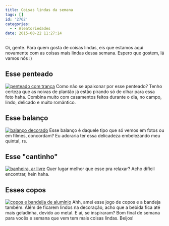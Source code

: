 ```yaml
---
title: Coisas lindas da semana
tags: []
id: '2762'
categories:
  - - Aleatoriedades
date: 2015-08-22 11:27:14
---
```


Oi, gente. Para quem gosta de coisas lindas, eis que estamos aqui novamente com as coisas mais lindas dessa semana. Espero que gostem, lá vamos nós :)

## Esse penteado

[![penteado com trança](/images/2015/08/penteado-com-trança-para-noiva-683x1024.jpg)](/images/2015/08/penteado-com-trança-para-noiva.jpg) Como não se apaixonar por esse penteado? Tenho certeza que as noivas de plantão já estão pirando só de olhar para essa foto haha. Combina muito com casamentos feitos durante o dia, no campo, lindo, delicado e muito romântico.

## Esse balanço

[![balanço decorado](/images/2015/08/balanço-decorado.jpg)](/images/2015/08/balanço-decorado.jpg) Esse balanço é daquele tipo que só vemos em fotos ou em filmes, concordam? Eu adoraria ter essa delicadeza embelezando meu quintal, rs.

## Esse "cantinho"

[![banheira, ar livre](/images/2015/08/c433763a3c1f7f20a273199284a08ec7.jpg)](/images/2015/08/c433763a3c1f7f20a273199284a08ec7.jpg) Quer lugar melhor que esse pra relaxar? Acho difícil encontrar, hein haha.

## Esses copos

[![copos e bandeija de alumínio](/images/2015/08/copos-de-alumínio-707x1024.jpg)](/images/2015/08/copos-de-alumínio.jpg) Ahh, amei esse jogo de copos e a bandeja também. Além de ficarem lindos na decoração, acho que a bebida fica até mais geladinha, devido ao metal. E aí, se inspiraram? Bom final de semana para vocês e semana que vem tem mais coisas lindas. Beijos!
